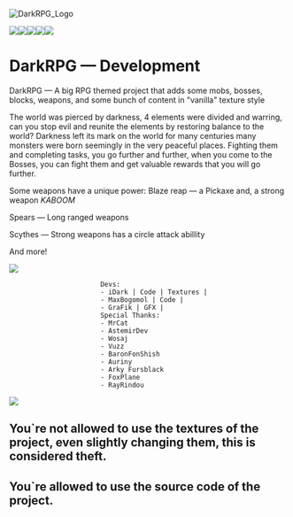 ![DarkRPG_Logo](https://cdn.discordapp.com/attachments/1014345920315412502/1055843203670085642/dark-rpg-reborn.png)

   [![](https://cf.way2muchnoise.eu/title/698244.svg)![](http://cf.way2muchnoise.eu/versions/698244.svg)![](https://cf.way2muchnoise.eu/full_698244_downloads.svg)](https://www.curseforge.com/minecraft/mc-mods/darkrpg-reborn)[![](https://img.shields.io/badge/License-GPL--2.0-blue)](https://github.com/iDarkMage/DarkRPG/blob/main/LICENSE)[![](https://img.shields.io/discord/859843420603416618?color=Green&label=Discord&logo=Discord&style=flat-square)](https://discord.gg/wWdXpwuPmK)

# DarkRPG — Development
DarkRPG — A big RPG themed project that adds some mobs, bosses, blocks, weapons, and some bunch of content in "vanilla" texture style

The world was pierced by darkness, 4 elements were divided and warring, can you stop evil and reunite the elements by restoring balance to the world? Darkness left its mark on the world for many centuries many monsters were born seemingly in the very peaceful places. Fighting them and completing tasks, you go further and further, when you come to the Bosses, you can fight them and get valuable rewards that you will go further.

Some weapons have a unique power:
Blaze reap — a Pickaxe and, a strong weapon *KABOOM*

Spears — Long ranged weapons

Scythes — Strong weapons has a circle attack abillity

And more!

   ![](https://cdn.discordapp.com/attachments/838693800683372564/1039482418408726608/Untitled_11-07-2022_11-21-33.png)
         
                           Devs:
                           - iDark | Code | Textures |
                           - MaxBogomol | Code |
                           - GraFik | GFX |                                                            
                           Special Thanks:
                           - MrCat
                           - AstemirDev
                           - Wosaj
                           - Vuzz
                           - BaronFonShish
                           - Auriny
                           - Arky Fursblack
                           - FoxPlane
                           - RayRindou

   ![](https://cdn.discordapp.com/attachments/838693800683372564/1039482418408726608/Untitled_11-07-2022_11-21-33.png)

## You`re not allowed to use the textures of the project, even slightly changing them, this is considered theft.
## You`re allowed to use the source code of the project. 
